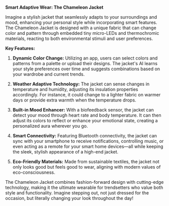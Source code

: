 **Smart Adaptive Wear: The Chameleon Jacket**

Imagine a stylish jacket that seamlessly adapts to your surroundings and mood, enhancing your personal style while incorporating smart features. The Chameleon Jacket is designed with a unique fabric that can change color and pattern through embedded tiny micro-LEDs and thermochromic materials, reacting to both environmental stimuli and user preferences.

**Key Features:**

1. **Dynamic Color Change:** Utilizing an app, users can select colors and patterns from a palette or upload their designs. The jacket's AI learns your style preferences over time and suggests combinations based on your wardrobe and current trends.

2. **Weather Adaptive Technology:** The jacket can sense changes in temperature and humidity, adjusting its insulation properties accordingly. For instance, it could change to a lighter fabric on warmer days or provide extra warmth when the temperature drops.

3. **Built-in Mood Enhancer:** With a biofeedback sensor, the jacket can detect your mood through heart rate and body temperature. It can then adjust its colors to reflect or enhance your emotional state, creating a personalized aura wherever you go.

4. **Smart Connectivity:** Featuring Bluetooth connectivity, the jacket can sync with your smartphone to receive notifications, controlling music, or even acting as a remote for your smart home devices—all while keeping the sleek, stylish appearance of a high-end jacket.

5. **Eco-Friendly Materials:** Made from sustainable textiles, the jacket not only looks good but feels good to wear, aligning with modern values of eco-consciousness.

The Chameleon Jacket combines fashion-forward design with cutting-edge technology, making it the ultimate wearable for trendsetters who value both style and functionality. Imagine stepping out, not just dressed for the occasion, but literally changing your look throughout the day!